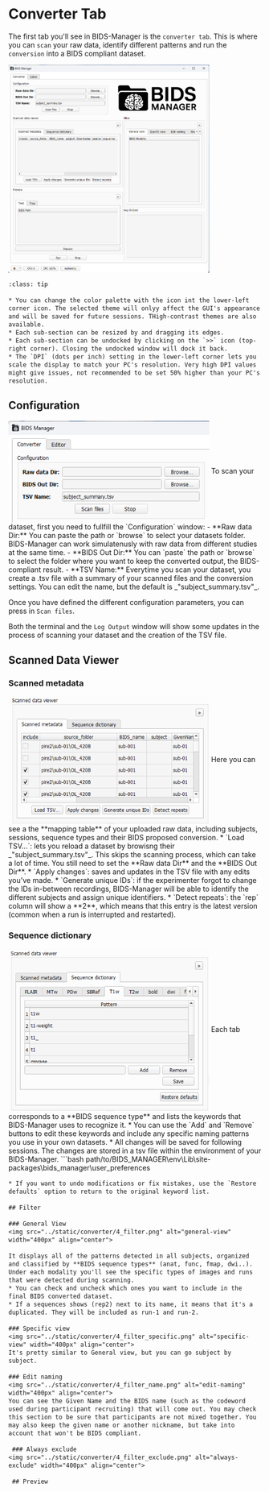 # Converter Tab

The first tab you'll see in BIDS-Manager is the `converter tab`. This is where you can `scan` your raw data, identify different patterns and run the `conversion` into a BIDS compliant dataset.


<img src="../static/converter/1_general.png" alt="general-gui" width="400px" align="center">

```{admonition} Visual theme
:class: tip

* You can change the color palette with the icon int the lower-left corner icon. The selected theme will onlyy affect the GUI's appearance and will be saved for future sessions. THigh-contrast themes are also available.
* Each sub-section can be resized by and dragging its edges.
* Each sub-section can be undocked by clicking on the `>>` icon (top-right corner). Closing the undocked window will dock it back.
* The `DPI` (dots per inch) setting in the lower-left corner lets you scale the display to match your PC's resolution. Very high DPI values might give issues, not recommended to be set 50% higher than your PC's resolution.

```

## Configuration
<img src="../static/converter/2_configuration.png" alt="configuration" width="400px" align="center">
To scan your dataset, first you need to fullfill the `Configuration` window:
- **Raw data Dir:** You can paste the path or `browse` to select your datasets folder. BIDS-Manager can work simulatenusly with raw data from different studies at the same time.
- **BIDS Out Dir:** You can `paste` the path or `browse` to select the folder where you want to keep the converted output, the BIDS-compliant result. 
- **TSV Name:** Everytime you scan your dataset, you create a .tsv file with a summary of your scanned files and the conversion settings. You can edit the name, but the default is _"subject_summary.tsv"_.

Once you have defined the different configuration parameters, you can press in `Scan files`.

Both the terminal and the `Log Output` window will show some updates in the process of scanning your dataset and the creation of the TSV file.

## Scanned Data Viewer

### Scanned metadata
<img src="../static/converter/3_scanned_metadata.png" alt="scanned-metadata" width="400px" align="center">
Here you can see a the **mapping table** of your uploaded raw data, including subjects, sessions, sequence types and their BIDS proposed conversion.
* `Load TSV...`: lets you reload a dataset by browisng their _"subject_summary.tsv"_. This skips the scanning process, which can take a lot of time. You still need to set the **Raw data Dir** and the **BIDS Out Dir**.
* `Apply changes`: saves and updates in the TSV file with any edits you've made.
* `Generate unique IDs`: if the experimenter forgot to change the IDs in-between recordings, BIDS-Manager will be able to identify the different subjects and assign unique identifiers.
* `Detect repeats`: the `rep` column will show a **2**, which means that this entry is the latest version (common when a run is interrupted and restarted).

### Sequence dictionary
<img src="../static/converter/3_sequence_dictionary.png" alt="sequence-dictionary" width="400px" align="center">
Each tab corresponds to a **BIDS sequence type** and lists the keywords that BIDS-Manager uses to recognize it.
* You can use the `Add` and `Remove` buttons to edit these keywords and include any specific naming patterns you use in your own datasets.
* All changes will be saved for following sessions. The changes are stored in a tsv file within the environment of your BIDS-Manager.
```bash
path/to/BIDS_MANAGER\env\Lib\site-packages\bids_manager\user_preferences

```
* If you want to undo modifications or fix mistakes, use the `Restore defaults` option to return to the original keyword list.
 
## Filter

### General View
<img src="../static/converter/4_filter.png" alt="general-view" width="400px" align="center">

It displays all of the patterns detected in all subjects, organized and classified by **BIDS sequence types** (anat, func, fmap, dwi..). Under each modality you'll see the specific types of images and runs that were detected during scanning.
* You can check and uncheck which ones you want to include in the final BIDS converted dataset.
* If a sequences shows (rep2) next to its name, it means that it's a duplicated. They will be included as run-1 and run-2.

### Specific view
<img src="../static/converter/4_filter_specific.png" alt="specific-view" width="400px" align="center">
It's pretty similar to General view, but you can go subject by subject.

### Edit naming
<img src="../static/converter/4_filter_name.png" alt="edit-naming" width="400px" align="center">
You can see the Given Name and the BIDS name (such as the codeword used during participant recruiting) that will come out. You may check this section to be sure that participants are not mixed together. You may also keep the given name or another nickname, but take into account that won't be BIDS compliant.

 ### Always exclude
<img src="../static/converter/4_filter_exclude.png" alt="always-exclude" width="400px" align="center">

 ## Preview


